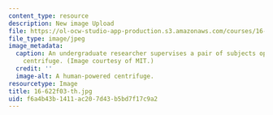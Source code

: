 ```yaml
---
content_type: resource
description: New image Upload
file: https://ol-ocw-studio-app-production.s3.amazonaws.com/courses/16-622-experimental-projects-ii-fall-2003/f6a4b43b1411ac207d43b5bd7f17c9a2_16-622f03-th.jpg
file_type: image/jpeg
image_metadata:
  caption: An undergraduate researcher supervises a pair of subjects operating a human-powered
    centrifuge. (Image courtesy of MIT.)
  credit: ''
  image-alt: A human-powered centrifuge.
resourcetype: Image
title: 16-622f03-th.jpg
uid: f6a4b43b-1411-ac20-7d43-b5bd7f17c9a2
---
```

